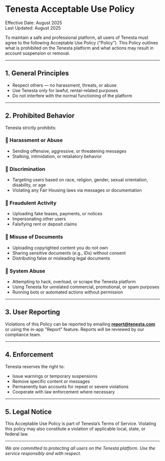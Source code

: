 # Tenesta Acceptable Use Policy

Effective Date: August 2025  
Last Updated: August 2025

To maintain a safe and professional platform, all users of Tenesta must agree to the following Acceptable Use Policy ("Policy"). This Policy outlines what is prohibited on the Tenesta platform and what actions may result in account suspension or removal.

---

## 1. General Principles

- Respect others — no harassment, threats, or abuse
- Use Tenesta only for lawful, rental-related purposes
- Do not interfere with the normal functioning of the platform

---

## 2. Prohibited Behavior

Tenesta strictly prohibits:

### 🛑 Harassment or Abuse
- Sending offensive, aggressive, or threatening messages
- Stalking, intimidation, or retaliatory behavior

### 🛑 Discrimination
- Targeting users based on race, religion, gender, sexual orientation, disability, or age
- Violating any Fair Housing laws via messages or documentation

### 🛑 Fraudulent Activity
- Uploading fake leases, payments, or notices
- Impersonating other users
- Falsifying rent or deposit claims

### 🛑 Misuse of Documents
- Uploading copyrighted content you do not own
- Sharing sensitive documents (e.g., IDs) without consent
- Distributing false or misleading legal documents

### 🛑 System Abuse
- Attempting to hack, overload, or scrape the Tenesta platform
- Using Tenesta for unrelated commercial, promotional, or spam purposes
- Running bots or automated actions without permission

---

## 3. User Reporting

Violations of this Policy can be reported by emailing **report@tenesta.com** or using the in-app "Report" feature. Reports will be reviewed by our compliance team.

---

## 4. Enforcement

Tenesta reserves the right to:

- Issue warnings or temporary suspensions
- Remove specific content or messages
- Permanently ban accounts for repeat or severe violations
- Cooperate with law enforcement where necessary

---

## 5. Legal Notice

This Acceptable Use Policy is part of Tenesta’s Terms of Service. Violating this policy may also constitute a violation of applicable local, state, or federal law.

---

_We are committed to protecting all users on the Tenesta platform. Use the service responsibly and with respect._

